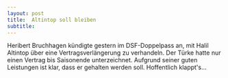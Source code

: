 ```yaml
---
layout: post
title:  Altintop soll bleiben
subtitle:  
---
```


Heribert Bruchhagen kündigte gestern im DSF-Doppelpass an, mit Halil Altintop über eine Vertragsverlängerung zu verhandeln. Der Türke hatte nur einen Vertrag bis Saisonende unterzeichnet. Aufgrund seiner guten Leistungen ist klar, dass er gehalten werden soll. Hoffentlich klappt's...



